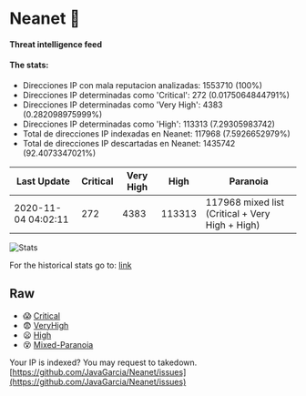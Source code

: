 # Neanet :hocho:
#### Threat intelligence feed
#### The stats:

- Direcciones IP con mala reputacion analizadas: 1553710 (100%)
- Direcciones IP determinadas como 'Critical':  272 (0.0175064844791%)
- Direcciones IP determinadas como 'Very High':  4383 (0.282098975999%)
- Direcciones IP determinadas como 'High':  113313 (7.29305983742)
- Total de direcciones IP indexadas en Neanet:  117968 (7.5926652979%)
- Total de direcciones IP descartadas en Neanet:  1435742 (92.4073347021%)

| Last Update | Critical | Very High | High | Paranoia |
| --- | --- | --- | --- | --- |
| 2020-11-04 04:02:11 | 272 | 4383 | 113313 | 117968 mixed list (Critical + Very High + High)|

![Stats](https://docs.google.com/spreadsheets/d/e/2PACX-1vSnaNMIXVabIpDJjufMlzH7poXnshF3mgd8Is1g9ytUEzVsP5my4Trn8f-xkoLLQ38xpL3HtmUexLo6/pubchart?oid=501124687&format=image)

For the historical stats go to: [link](/stats.csv)
## Raw
- :scream: [Critical](https://raw.githubusercontent.com/JavaGarcia/Neanet/master/blacklists/neanet_critical.txt)
- :fearful: [VeryHigh](https://raw.githubusercontent.com/JavaGarcia/Neanet/master/blacklists/neanet_veryHigh.txtt)
- :frowning: [High](https://raw.githubusercontent.com/JavaGarcia/Neanet/master/blacklists/neanet_high.txt)
- :dizzy_face: [Mixed-Paranoia](https://raw.githubusercontent.com/JavaGarcia/Neanet/master/blacklists/neanet_all.txt)


Your IP is indexed? You may request to takedown. [https://github.com/JavaGarcia/Neanet/issues](https://github.com/JavaGarcia/Neanet/issues)
































































































































































































































































































































































































































































































































































































































































































































































































































































































































































































































































































































































































































































































































































































































































































































































































































































































































































































































































































































































